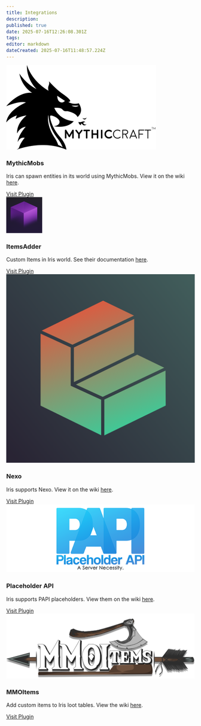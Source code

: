 ```yaml
---
title: Integrations
description: 
published: true
date: 2025-07-16T12:26:08.301Z
tags: 
editor: markdown
dateCreated: 2025-07-16T11:48:57.224Z
---
```


<div class="iris-grid">

  <div class="iris-card">
  <img class="white-logo" src="/iris_docs/integrations/mythicmobs.png" alt="mythicmobs.png">
  <h3>MythicMobs</h3>
  <p>Iris can spawn entities in its world using MythicMobs. View it on the wiki <a href="/doc/iris_docs/compatible/mythicmobs" target="_blank" rel="noopener">here</a>.</p>
  <a class="iris-button" href="https://www.spigotmc.org/resources/%E2%9A%94-mythicmobs-free-version-%E2%96%BAthe-1-custom-mob-creator%E2%97%84.5702/" target="_blank" rel="noopener">Visit Plugin</a>
</div>


  <div class="iris-card">
    <img src="/iris_docs/integrations/itemsadder.png" alt="itemsadder.webp">
    <h3>ItemsAdder</h3>
    <p>Custom Items in Iris world. See their documentation <a href="https://itemsadder.devs.beer/compatibility-with-other-plugins/compatible/iris" target="_blank" rel="noopener">here</a>.</p>
    <a class="iris-button" href="https://www.spigotmc.org/resources/%E2%9C%A8itemsadder%E2%AD%90emotes-mobs-items-armors-hud-gui-emojis-blocks-wings-hats-liquids.73355/" target="_blank" rel="noopener">Visit Plugin</a>
  </div>

  <div class="iris-card">
    <img src="/iris_docs/integrations/nexo.png" alt="nexo.png">
    <h3>Nexo</h3>
    <p>Iris supports Nexo. View it on the wiki <a href="/doc/iris_docs/compatible/nexo" target="_blank" rel="noopener">here</a>.</p>
    <a class="iris-button" href="https://polymart.org/product/6901/nexo" target="_blank" rel="noopener">Visit Plugin</a>
  </div>

  <div class="iris-card">
    <img src="/iris_docs/integrations/placeholderapi.png" alt="placeholderapi.png">
    <h3>Placeholder API</h3>
    <p><p>Iris supports PAPI placeholders. View them on the wiki <a href="/doc/iris_docs/compatible/placeholderapi" target="_blank" rel="noopener">here</a>.</p>
    <a class="iris-button" href="https://www.spigotmc.org/resources/placeholderapi.6245/" target="_blank" rel="noopener">Visit Plugin</a>
  </div>

  <div class="iris-card">
    <img src="/iris_docs/integrations/mmoitems.png" alt="mmoitems.png">
    <h3>MMOItems</h3>
    <p>Add custom items to Iris loot tables. View the wiki <a href="/doc/iris_docs/compatible/mmoitems" target="_blank" rel="noopener">here</a>.</p>
    <a class="iris-button" href="https://www.spigotmc.org/resources/mmoitems.39267/" target="_blank" rel="noopener">Visit Plugin</a>
  </div>

</div>
